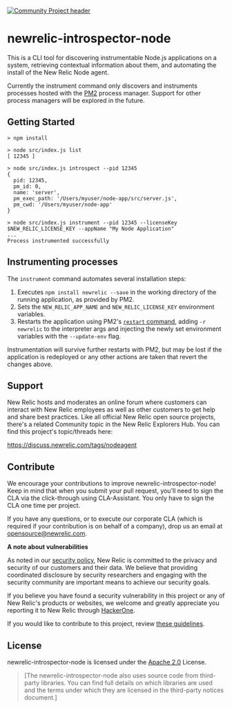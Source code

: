 [![Community Project header](https://github.com/newrelic/opensource-website/raw/master/src/images/categories/Community_Project.png)](https://opensource.newrelic.com/oss-category/#community-project)

# newrelic-introspector-node

This is a CLI tool for discovering instrumentable Node.js applications on a system,
retrieving contextual information about them, and automating the install of the New Relic Node agent.

Currently the instrument command only discovers and instruments processes hosted with the [PM2](https://pm2.keymetrics.io/) process manager.  Support for other process managers will be explored in the future.

## Getting Started

```
> npm install

> node src/index.js list
[ 12345 ]

> node src/index.js introspect --pid 12345
{
  pid: 12345,
  pm_id: 0,
  name: 'server',
  pm_exec_path: '/Users/myuser/node-app/src/server.js',
  pm_cwd: '/Users/myuser/node-app'
}

> node src/index.js instrument --pid 12345 --licenseKey $NEW_RELIC_LICENSE_KEY --appName "My Node Application"
...
Process instrumented successfully

```

## Instrumenting processes

The `instrument` command automates several installation steps:

1. Executes `npm install newrelic --save` in the working directory of the running application, as provided by PM2.
1. Sets the `NEW_RELIC_APP_NAME` and `NEW_RELIC_LICENSE_KEY` environment variables.
1. Restarts the application using PM2's [`restart` command](https://pm2.keymetrics.io/docs/usage/pm2-api/), adding `-r newrelic` to the interpreter args and injecting the newly set environment variables with the `--update-env` flag.

Instrumentation will survive further restarts with PM2, but may be lost if the application is redeployed or any other actions are taken that revert the changes above.

## Support

New Relic hosts and moderates an online forum where customers can interact with New Relic employees as well as other customers to get help and share best practices. Like all official New Relic open source projects, there's a related Community topic in the New Relic Explorers Hub. You can find this project's topic/threads here:

https://discuss.newrelic.com/tags/nodeagent

## Contribute

We encourage your contributions to improve newrelic-introspector-node! Keep in mind that when you submit your pull request, you'll need to sign the CLA via the click-through using CLA-Assistant. You only have to sign the CLA one time per project.

If you have any questions, or to execute our corporate CLA (which is required if your contribution is on behalf of a company), drop us an email at opensource@newrelic.com.

**A note about vulnerabilities**

As noted in our [security policy](../../security/policy), New Relic is committed to the privacy and security of our customers and their data. We believe that providing coordinated disclosure by security researchers and engaging with the security community are important means to achieve our security goals.

If you believe you have found a security vulnerability in this project or any of New Relic's products or websites, we welcome and greatly appreciate you reporting it to New Relic through [HackerOne](https://hackerone.com/newrelic).

If you would like to contribute to this project, review [these guidelines](./CONTRIBUTING.md).

## License

newrelic-introspector-node is licensed under the [Apache 2.0](http://apache.org/licenses/LICENSE-2.0.txt) License.

> [The newrelic-introspector-node also uses source code from third-party libraries. You can find full details on which libraries are used and the terms under which they are licensed in the third-party notices document.]
